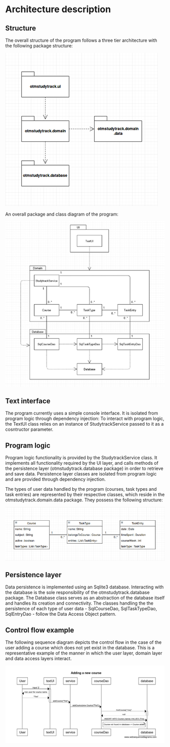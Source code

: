# Architecture description

## Structure

The overall structure of the program follows a three tier architecture with the following package structure:

![Package diagram](misc/package_diagram.png)

An overall package and class diagram of the program:

![UML diagram](misc/architecture_diagram.png)

## Text interface

The program currently uses a simple console interface. It is isolated from program logic through dependency injection: To interact with program logic, the TextUI class relies on an instance of StudytrackService passed to it as a cosntructor parameter.

## Program logic

Program logic functionality is provided by the StudytrackService class. It implements all functionality required by the UI layer, and calls methods of the persistence layer (otmstudytrack.database package) in order to retrieve and save data. Persistence layer classes are isolated from program logic and are provided through dependency injection.

The types of user data handled by the program (courses, task types and task entries) are represented by their respective classes, which reside in the otmstudytrack.domain.data package. They possess the following structure:

![Data class diagram](misc/datadiagram.png)

## Persistence layer

Data persistence is implemented using an Sqlite3 database. Interacting with the database is the sole responsibility of the otmstudytrack.database package. The Database class serves as an abstraction of the database itself and handles its creation and connectivity. The classes handling the the persistence of each type of user data - SqlCourseDao, SqlTaskTypeDao, SqlEntryDao - follow the Data Access Object pattern.

## Control flow example

The following sequence diagram depicts the control flow in the case of the user adding a course which does not yet exist in the database. This is a representative example of the manner in which the user layer, domain layer and data access layers interact.

![Adding a course - sequence diagram](misc/addcourseseq.png) 
